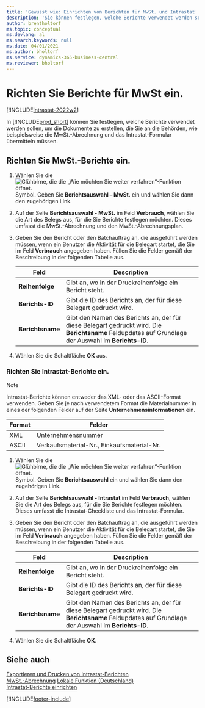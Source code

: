 ```yaml
---
title: 'Gewusst wie: Einrichten von Berichten für MwSt. und Intrastat'
description: 'Sie können festlegen, welche Berichte verwendet werden sollen, um die Dokumente zu erstellen, die Sie an die Behörden, wie beispielsweise die MwSt.-Abrechnung und das Intrastat-Formular übermitteln müssen.'
author: brentholtorf
ms.topic: conceptual
ms.devlang: al
ms.search.keywords: null
ms.date: 04/01/2021
ms.author: bholtorf
ms.service: dynamics-365-business-central
ms.reviewer: bholtorf
---
```

# Richten Sie Berichte für MwSt ein.

[!INCLUDE[intrastat-2022w2](../../includes/intrastat-2022w2.md)]

In [!INCLUDE[prod_short](../../includes/prod_short.md)] können Sie festlegen, welche Berichte verwendet werden sollen, um die Dokumente zu erstellen, die Sie an die Behörden, wie beispielsweise die MwSt.-Abrechnung und das Intrastat-Formular übermitteln müssen.  

## Richten Sie MwSt.-Berichte ein.

1. Wählen Sie die ![Glühbirne, die die „Wie möchten Sie weiter verfahren“-Funktion öffnet.](../../media/ui-search/search_small.png "Wie möchten Sie weiter verfahren?") Symbol. Geben Sie **Berichtsauswahl – MwSt.** ein und wählen Sie dann den zugehörigen Link.  
2. Auf der Seite **Berichtsauswahl - MwSt.** im Feld **Verbrauch**, wählen Sie die Art des Belegs aus, für die Sie Berichte festlegen möchten. Dieses umfasst die MwSt.-Abrechnung und den MwSt.-Abrechnungsplan.  
3. Geben Sie den Bericht oder den Batchauftrag an, die ausgeführt werden müssen, wenn ein Benutzer die Aktivität für die Belegart startet, die Sie im Feld **Verbrauch** angegeben haben. Füllen Sie die Felder gemäß der Beschreibung in der folgenden Tabelle aus.  

    |Feld|Description|  
    |---------------------------------|---------------------------------------|  
    |**Reihenfolge**|Gibt an, wo in der Druckreihenfolge ein Bericht steht.|  
    |**Berichts-ID**|Gibt die ID des Berichts an, der für diese Belegart gedruckt wird.|  
    |**Berichtsname**|Gibt den Namen des Berichts an, der für diese Belegart gedruckt wird. Die **Berichtsname** Feldupdates auf Grundlage der Auswahl im **Berichts-ID**.|  

4. Wählen Sie die Schaltfläche **OK** aus.  

### Richten Sie Intrastat-Berichte ein.

> [!NOTE]
> Intrastat-Berichte können entweder das XML- oder das ASCII-Format verwenden. Geben Sie je nach verwendetem Format die Materialnummer in eines der folgenden Felder auf der Seite **Unternehmensinformationen** ein.  
>
> |Format|Felder|
> |---------|---------|
> |XML|Unternehmensnummer|
> |ASCII|Verkaufsmaterial-Nr., Einkaufsmaterial-Nr.|

1. Wählen Sie die ![Glühbirne, die die „Wie möchten Sie weiter verfahren“-Funktion öffnet.](../../media/ui-search/search_small.png "Wie möchten Sie weiter verfahren?") Symbol. Geben Sie **Berichtsauswahl** ein und wählen Sie dann den zugehörigen Link.  
2. Auf der Seite **Berichtsauswahl - Intrastat** im Feld **Verbrauch**, wählen Sie die Art des Belegs aus, für die Sie Berichte festlegen möchten. Dieses umfasst die Intrastat-Checkliste und das Intrastat-Formular.  
3. Geben Sie den Bericht oder den Batchauftrag an, die ausgeführt werden müssen, wenn ein Benutzer die Aktivität für die Belegart startet, die Sie im Feld **Verbrauch** angegeben haben. Füllen Sie die Felder gemäß der Beschreibung in der folgenden Tabelle aus.  

    |Feld|Description|  
    |---------------------------------|---------------------------------------|  
    |**Reihenfolge**|Gibt an, wo in der Druckreihenfolge ein Bericht steht.|  
    |**Berichts-ID**|Gibt die ID des Berichts an, der für diese Belegart gedruckt wird.|  
    |**Berichtsname**|Gibt den Namen des Berichts an, der für diese Belegart gedruckt wird. Die **Berichtsname** Feldupdates auf Grundlage der Auswahl im **Berichts-ID**.|  

4. Wählen Sie die Schaltfläche **OK**.  

## Siehe auch

[Exportieren und Drucken von Intrastat-Berichten](how-to-export-and-print-intrastat-reports.md)  
[MwSt.-Abrechnung](vat-reporting.md)
[Lokale Funktion (Deutschland)](germany-local-functionality.md)  
[Intrastat-Berichte einrichten](../../finance-how-setup-report-intrastat.md)  

[!INCLUDE[footer-include](../../includes/footer-banner.md)]
